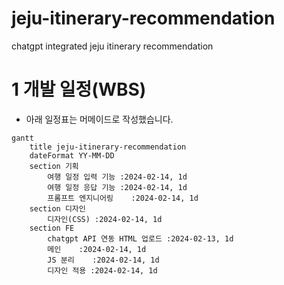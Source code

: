 # jeju-itinerary-recommendation
chatgpt integrated jeju itinerary recommendation

# 1 개발 일정(WBS)
* 아래 일정표는 머메이드로 작성했습니다.
```mermaid
gantt
    title jeju-itinerary-recommendation
    dateFormat YY-MM-DD
    section 기획
        여행 일정 입력 기능 :2024-02-14, 1d
        여행 일정 응답 기능 :2024-02-14, 1d
        프롬프트 엔지니어링    :2024-02-14, 1d
    section 디자인
        디자인(CSS) :2024-02-14, 1d
    section FE
        chatgpt API 연동 HTML 업로드 :2024-02-13, 1d
        메인    :2024-02-14, 1d
        JS 분리    :2024-02-14, 1d
        디자인 적용 :2024-02-14, 1d
```